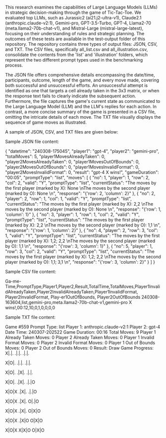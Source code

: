 This research examines the capabilities of Large Language Models (LLMs) in strategic decision-making through the game of Tic-Tac-Toe. We evaluated top LLMs, such as Jurassic2 (ai21.j2-ultra-v1), Claude2.1 (anthropic.claude-v2:1), Gemini-pro, GPT-3.5-Turbo, GPT-4, Llama2-70 (meta.llama2-70b-chat-v1), and Mistral-Large (mistral-large-latest), focusing on their understanding of rules and strategic planning. The outcomes of these tests are available in the test-output folder of this repository. The repository contains three types of output files: JSON, CSV, and TXT. The CSV files, specifically all_list.csv and all_illustration.csv, consolidate the contents from the 'list' and 'illustration' folders, which represent the two different prompt types used in the benchmarking process.

The JSON file offers comprehensive details encompassing the date/time, participants, outcome, length of the game, and every move made, covering both successful and unsuccessful efforts. An unsuccessful attempt is identified as one that targets a cell already taken in the 3x3 matrix, or when the response text fails to clearly indicate the subsequent action. Furthermore, the file captures the game's current state as communicated to the Large Language Model (LLM) and the LLM's replies for each action. In contrast, a more concise summary of the game is presented in a CSV file, omitting the intricate details of each move. The TXT file visually displays the sequence of game moves as illustrated.

A sample of JSON, CSV, and TXT files are given below:

Sample JSON file content:

{
    "datetime": "240308-175045",
    "player1": "gpt-4",
    "player2": "gemini-pro",
    "totalMoves": 5,
    "player1MovesAlreadyTaken": 0,
    "player2MovesAlreadyTaken": 0,
    "player1MovesOutOfBounds": 0,
    "player2MovesOutOfBounds": 0,
    "player1MovesInvalidFormat": 0,
    "player2MovesInvalidFormat": 0,
    "result": "gpt-4 X wins!",
    "gameDuration": "00:05",
    "promptType": "list",
    "moves": [
        {
            "no": 1,
            "player": 1,
            "row": 2,
            "col": 2,
            "valid": "Y",
            "promptType": "list",
            "currentStatus": "The moves by the first player (marked by X): None \nThe moves by the second player (marked by O): None \n",
            "response": "{'row': 2, 'column': 2}"
        },
        {
            "no": 2,
            "player": 2,
            "row": 1,
            "col": 1,
            "valid": "Y",
            "promptType": "list",
            "currentStatus": "The moves by the first player (marked by X): 2,2 \nThe moves by the second player (marked by O): None \n",
            "response": "{'row': 1, 'column': 1}"
        },
        {
            "no": 3,
            "player": 1,
            "row": 1,
            "col": 2,
            "valid": "Y",
            "promptType": "list",
            "currentStatus": "The moves by the first player (marked by X): 2,2 \nThe moves by the second player (marked by O): 1,1 \n",
            "response": "{'row': 1, 'column': 2}"
        },
        {
            "no": 4,
            "player": 2,
            "row": 3,
            "col": 1,
            "valid": "Y",
            "promptType": "list",
            "currentStatus": "The moves by the first player (marked by X): 1,2; 2,2 \nThe moves by the second player (marked by O): 1,1 \n",
            "response": "{'row': 3, 'column': 1}"
        },
        {
            "no": 5,
            "player": 1,
            "row": 3,
            "col": 2,
            "valid": "Y",
            "promptType": "list",
            "currentStatus": "The moves by the first player (marked by X): 1,2; 2,2 \nThe moves by the second player (marked by O): 1,1; 3,1 \n",
            "response": "{'row': 3, 'column': 2}"
        }
    ]
}


Sample CSV file content:

Ga-me-Time,PromptType,Player1,Player2,Result,TotalTime,TotalMoves,Player1InvalidAlreadyTaken,Player2InvalidAlreadyTaken,Player1InvalidFormat, Player2InvalidFormat, Play-er1OutOfBounds, Player2OutOfBounds 
240308-163604,list,gemini-pro,meta.llama2-70b-chat-v1,gemini-pro X wins!,00:12,10,0,1,0,0,0,0


Sample TXT file content:

Game #559
Prompt Type: list
Player 1: anthropic.claude-v2:1
Player 2: gpt-4
Date Time: 240307-202522
Game Duration: 00:16
Total Moves: 9
Player 1 Already Taken Moves: 0
Player 2 Already Taken Moves: 0
Player 1 Invalid Format Moves: 0
Player 2 Invalid Format Moves: 0
Player 1 Out of Bounds Moves: 0
Player 2 Out of Bounds Moves: 0
Result: Draw
Game Progress: 
X|.|.
.|.|.
.|.|.


X|O|.
.|.|.
.|.|.


X|O|.
.|X|.
.|.|.


X|O|.
.|X|.
.|.|O


X|O|X
.|X|.
.|.|O


X|O|X
.|X|.
O|.|O


X|O|X
.|X|.
O|X|O


X|O|X
.|X|O
O|X|O


X|O|X
X|X|O
O|X|O





